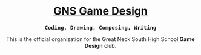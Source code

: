 <h1 align="center"><a href="https://discord.gg/dZ2q3gaPjB">GNS Game Design</a></h1>
<div align="center"> 
  <strong><pre>Coding, Drawing, Composing, Writing</pre></strong>
</div>
<p align="center">
This is the official organization for the Great Neck South High School <strong>Game Design</strong> club. 
</center>
